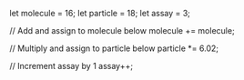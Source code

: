 let molecule = 16;
let particle = 18;
let assay = 3;

// Add and assign to molecule below
molecule += molecule;

// Multiply and assign to particle below
particle *= 6.02;

// Increment assay by 1
assay++;